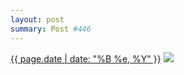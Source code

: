 ```yaml
---
layout: post
summary: Post #446
---
```


<p>
  <time><a href="/446">{{ page.date | date: "%B %e, %Y" }}</a></time>
  <a href="/446"><img src="{{ site.assets_url }}/446-640.jpg" srcset="{{ site.assets_url }}/446-1280.jpg 1280w, {{ site.assets_url }}/446-960.jpg 960w, {{ site.assets_url }}/446-640.jpg 640w, {{ site.assets_url }}/446-320.jpg 320w" sizes="(min-width: 700px) 50vw, calc(100vw - 2rem)" /></a>
</p>
